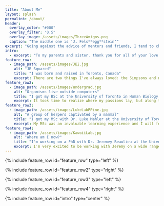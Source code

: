 ```yaml
---
title: "About Me"
layout: splash
permalink: /about/
header:
  overlay_color: "#000"
  overlay_filter: "0.5"
  overlay_image: /assets/images/ThreeAmigos.png
  caption: "The middle one is 'J. Fels**egg**stein'"
excerpt: "Going against the advice of mentors and friends, I tend to chickens."
intro: 
  - excerpt: "To my parents and sister, thank you for all of your love and support."
feature_row:
  - image_path: /assets/images/JB2.jpg
    alt: "JB Squared"
    title: "I was born and raised in Toronto, Canada"
    excerpt: There are two things I've always loved: the Simpsons and nature documentaries. The Simpsons taught me everything I know about pop culture. Nature documentaries taught me to say "crikey" with an Australian accent. I remember when I was younger, on family vacations to Orlando, my parents and sister would lounge by the pool while I ran around trying to catch brown anoles. I admit, they'd come home with the nicer tan, but I was eventually paid to catch anoles.
feature_row2:
  - image_path: /assets/images/undergrad.jpg
    alt: "Organisms live outside computers"
    title: "I got my BSc at the University of Toronto in Human Biology and History"
    excerpt: It took time to realize where my passions lay, but along the way I met wonderful people and learned about diverse subjects in history, music, philosophy, and biology. I was very fortunate to be a part of three different labs during my undergraduate time at U of T. My responsibilities ranged from dishwasher to research student, but at every stage I was exposed to interesting ecological and evolutionary ideas.
feature_row3:
  - image_path: /assets/images/LukeLabPPine.jpg
    alt: "A group of herpers captivated by a mammal"
    title: "I got my MSc with Dr. Luke Mahler at the University of Toronto"
    excerpt: My MSc was an invaluable learning experience and I will forever be grateful for this opportunity. I'm lucky to have had two fantastic mentors in Luke and Luke. I credit my writing ability to Luke, my coding ability to Luke, and my spelling to both. 
feature_row4:
  - image_path: /assets/images/KawaiiLab.jpg
    alt: "Where am I now?"
    title: "I'm working on a PhD with Dr. Jeremey Beaulieu at the University of Arkansas"
    excerpt: I'm very excited to be working with Jeremy on a wide range of projects. We share a need to question the status quo and I'm very fortunate to have wonderful lab mates who put up with it. I'm enjoying the PhD thus far and am looking forward to putting the skills I've gained over the years to good use.
---
```


{% include feature_row id="feature_row" type="left" %}

{% include feature_row id="feature_row2" type="right" %}

{% include feature_row id="feature_row3" type="left" %}

{% include feature_row id="feature_row4" type="right" %}

{% include feature_row id="intro" type="center" %}

